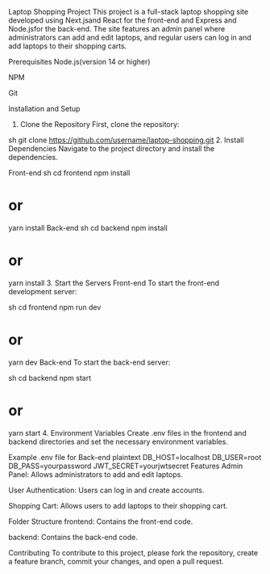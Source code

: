 Laptop Shopping Project
This project is a full-stack laptop shopping site developed using Next.jsand React for the front-end and Express and Node.jsfor the back-end. The site features an admin panel where administrators can add and edit laptops, and regular users can log in and add laptops to their shopping carts.

Prerequisites
Node.js(version 14 or higher)

NPM 

Git

Installation and Setup
1. Clone the Repository
First, clone the repository:

sh
git clone https://github.com/username/laptop-shopping.git
2. Install Dependencies
Navigate to the project directory and install the dependencies.

Front-end
sh
cd frontend
npm install
# or
yarn install
Back-end
sh
cd backend
npm install
# or
yarn install
3. Start the Servers
Front-end
To start the front-end development server:

sh
cd frontend
npm run dev
# or
yarn dev
Back-end
To start the back-end server:

sh
cd backend
npm start
# or
yarn start
4. Environment Variables
Create .env files in the frontend and backend directories and set the necessary environment variables.

Example .env file for Back-end
plaintext
DB_HOST=localhost
DB_USER=root
DB_PASS=yourpassword
JWT_SECRET=yourjwtsecret
Features
Admin Panel: Allows administrators to add and edit laptops.

User Authentication: Users can log in and create accounts.

Shopping Cart: Allows users to add laptops to their shopping cart.

Folder Structure
frontend: Contains the front-end code.

backend: Contains the back-end code.

Contributing
To contribute to this project, please fork the repository, create a feature branch, commit your changes, and open a pull request.
